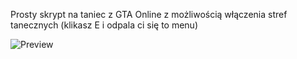 Prosty skrypt na taniec z GTA Online z możliwością włączenia stref tanecznych (klikasz E i odpala ci się to menu)


![Preview](https://media.discordapp.net/attachments/1292179907299774474/1303022044211839068/gO0m8xI.png?ex=672a3d58&is=6728ebd8&hm=416779cd56d71f7a195e30740bcfb891677515026e728ce8ee2c8ae35b5cd7c5&=)
